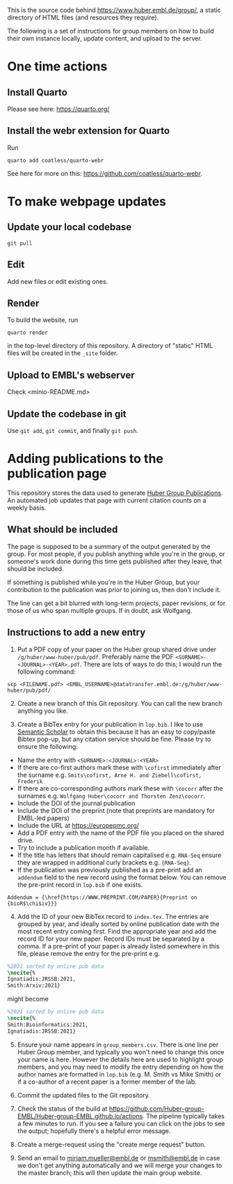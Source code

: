 This is the source code behind <https://www.huber.embl.de/group/>, a static directory of HTML files (and resources they require).

The following is a set of instructions for group members on how to build their own instance locally, update content, and upload to the server.


# One time actions

## Install Quarto 

Please see here: <https://quarto.org/>

## Install the webr extension for Quarto

Run

```
quarto add coatless/quarto-webr
```

See here for more on this: <https://github.com/coatless/quarto-webr>.

# To make webpage updates

## Update your local codebase

```
git pull
```

## Edit

Add new files or edit existing ones. 

## Render 

To build the website, run

```
quarto render
```

in the top-level directory of this repository.
A directory of "static" HTML files will be created in the `_site` folder.

## Upload to EMBL's webserver

Check <minio-README.md>

## Update the codebase in git

Use `git add`, `git commit`, and finally `git push`.

# Adding publications to the publication page

This repository stores the data used to generate [Huber Group Publications](https://www.huber.embl.de/group/pub.html). An automated job updates that page with current citation counts on a weekly basis.

## What should be included

The page is supposed to be a summary of the output generated by the group.  For most people, if you publish anything while you're in the group, or someone's work done during this time gets published after they leave, that should be included. 

If something is published while you're in the Huber Group, but your contribution to the publication was prior to joining us, then don't include it.

The line can get a bit blurred with long-term projects, paper revisions, or for those of us who span multiple groups. If in doubt, ask Wolfgang.

## Instructions to add a new entry

1. Put a PDF copy of your paper on the Huber group shared drive under `/g/huber/www-huber/pub/pdf`.  Preferably name the PDF `<SURNAME>-<JOURNAL>-<YEAR>.pdf`.  There are lots of ways to do this; I would run the following command:

```
scp <FILENAME.pdf> <EMBL_USERNAME>@datatransfer.embl.de:/g/huber/www-huber/pub/pdf/
```

2. Create a new branch of this Git repository. You can call the new branch anything you like.

3. Create a BibTex entry for your publication in `lop.bib`.  I like to use [Semantic Scholar](https://www.semanticscholar.org/) to obtain this because it has an easy to copy/paste Bibtex pop-up, but any citation service should be fine.  Please try to ensure the following:
  - Name the entry with `<SURNAME>:<JOURNAL>:<YEAR>`
  - If there are co-first authors mark these with `\cofirst` immediately after the surname e.g. `Smits\cofirst, Arne H. and Ziebell\cofirst, Frederik`
  - If there are co-corresponding authors mark these with `\cocorr` after the surnames e.g. `Wolfgang Huber\cocorr and Thorsten Zenz\cocorr`.
  - Include the DOI of the journal publication
  - Include the DOI of the preprint (note that preprints are mandatory for EMBL-led papers)
  - Include the URL at https://europepmc.org/
  - Add a PDF entry with the name of the PDF file you placed on the shared drive.
  - Try to include a publication month if available.
  - If the title has letters that should remain capitalised e.g. `RNA-Seq` ensure they are wrapped in additional curly brackets e.g. `{RNA-Seq}`.
  - If the publication was previously published as a pre-print add an `addendum` field to the new record using the format below.  You can remove the pre-print record in `lop.bib` if one exists.
```
Addendum = {\href{https://WWW.PREPRINT.COM/PAPER}{Preprint on {bioR$\chi$iv}}}
```

4. Add the ID of your new BibTex record to `index.tex`.  The entries are grouped by year, and ideally sorted by online publication date with the most recent entry coming first.  Find the appropriate year and add the record ID for your new paper.  Record IDs must be separated by a comma.  If a pre-print of your paper is already listed somewhere in this file, please remove the entry for the pre-print e.g. 

```latex
%2021 sorted by online pub data
\nocite{%
Ignatiadis:JRSSB:2021,
Smith:Arxiv:2021}
```

might become

```latex
%2021 sorted by online pub data
\nocite{%
Smith:Bioinformatics:2021,
Ignatiadis:JRSSB:2021}
```

5. Ensure your name appears in `group_members.csv`.  There is one line per Huber Group member, and typically you won't need to change this once your name is here.  However the details here are used to highlight group members, and you may need to modify the entry depending on how the author names are formatted in `lop.bib` (e.g. M. Smith vs Mike Smith) or if a co-author of a recent paper is a former member of the lab.

6. Commit the updated files to the Git repository.

7. Check the status of the build at https://github.com/Huber-group-EMBL/Huber-group-EMBL.github.io/actions. The pipeline typically takes a few minutes to run.  If you see a failure you can click on the jobs to see the output; hopefully there's a helpful error message.

8. Create a merge-request using the "create merge request" button.

9. Send an email to [miriam.mueller@embl.de](mailto:miriam.mueller@embl.de) or [msmith@embl.de](mailto:msmith@embl.de) in case we don't get anything automatically and we will merge your changes to the master branch; this will then update the main group website.